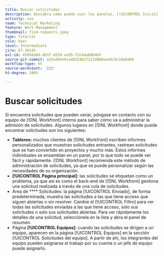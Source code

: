 ```yaml
---
title: Buscar solicitudes
description: Descubra cómo puede usar los paneles, [!UICONTROL Inicio], el área [!UICONTROL Solicitudes] y la página [!UICONTROL Equipos] para encontrar las solicitudes entrantes realizadas a través de una cola de solicitudes.
activity: use
team: Technical Marketing
feature: Work Management
thumbnail: find-requests.jpeg
type: Tutorial
role: User
level: Intermediate
jira: KT-10143
exl-id: 45956a0d-d63f-4539-ac65-f2c64a60b4bf
source-git-commit: a25a49e59ca483246271214886ea4dc9c10e8d66
workflow-type: ht
source-wordcount: '222'
ht-degree: 100%

---
```


# Buscar solicitudes

Si encuentra solicitudes que pueden variar, póngase en contacto con su equipo de [!DNL  Workfront] interno para saber cómo va a administrar la admisión de solicitudes. Algunos lugares en [!DNL Workfront] donde puede encontrar solicitudes son los siguientes:

* **Tableros:** muchos clientes de [!DNL Workfront] escriben informes personalizados que muestran solicitudes entrantes, rastrean solicitudes que se han convertido en proyectos y mucho más. Estos informes individuales se ensamblan en un panel, por lo que todo se puede ver fácil y rápidamente. [!DNL Workfront] recomienda este método de administración de solicitudes, ya que se puede personalizar según las necesidades de su organización.
* **[!UICONTROL Página principal]:** las solicitudes se etiquetan como un problema, ya que así es como el back-end de [!DNL Workfront] gestiona una solicitud realizada a través de una cola de solicitudes.
* Área de **** Solicitudes: la página [!UICONTROL Enviado], de forma predeterminada, muestra las solicitudes a las que tiene acceso que siguen abiertas o sin resolver. Cambie el [!UICONTROL Filtro] para ver todas las solicitudes enviadas a las que tiene acceso, solo sus solicitudes o solo sus solicitudes abiertas. Para ver rápidamente los detalles de una solicitud, selecciónela en la lista y abra el panel de resumen.
* Página **[!UICONTROL Equipos]:** cuando las solicitudes se dirigen a un equipo, aparecen en la página [!UICONTROL Equipos] en la sección [!UICONTROL Solicitudes del equipo]. A partir de ahí, los integrantes del equipo pueden asignarse el trabajo por su cuenta o un jefe de equipo puede asignarlo.
